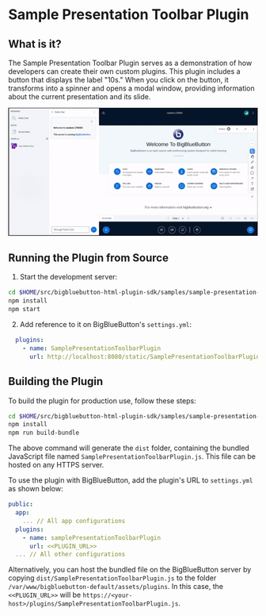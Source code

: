 # Sample Presentation Toolbar Plugin

## What is it?

The Sample Presentation Toolbar Plugin serves as a demonstration of how developers can create their own custom plugins. This plugin includes a button that displays the label "10s." When you click on the button, it transforms into a spinner and opens a modal window, providing information about the current presentation and its slide.

![Alt Text](./public/assets/plugin.gif)

## Running the Plugin from Source

1. Start the development server:

```bash
cd $HOME/src/bigbluebutton-html-plugin-sdk/samples/sample-presentation-toolbar-plugin
npm install
npm start
```

2. Add reference to it on BigBlueButton's `settings.yml`:

```yaml
  plugins:
    - name: SamplePresentationToolbarPlugin
      url: http://localhost:8080/static/SamplePresentationToolbarPlugin.js
```

## Building the Plugin

To build the plugin for production use, follow these steps:

```bash
cd $HOME/src/bigbluebutton-html-plugin-sdk/samples/sample-presentation-toolbar-plugin
npm install
npm run build-bundle
```

The above command will generate the `dist` folder, containing the bundled JavaScript file named `SamplePresentationToolbarPlugin.js`. This file can be hosted on any HTTPS server.

To use the plugin with BigBlueButton, add the plugin's URL to `settings.yml` as shown below:

```yaml
public:
  app:
    ... // All app configurations
  plugins:
    - name: samplePresentationToolbarPlugin
      url: <<PLUGIN_URL>>
  ... // All other configurations
```

Alternatively, you can host the bundled file on the BigBlueButton server by copying `dist/SamplePresentationToolbarPlugin.js` to the folder `/var/www/bigbluebutton-default/assets/plugins`. In this case, the `<<PLUGIN_URL>>` will be `https://<your-host>/plugins/SamplePresentationToolbarPlugin.js`.
